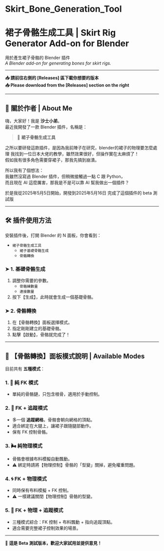 # Skirt_Bone_Generation_Tool
# 裙子骨骼生成工具 | Skirt Rig Generator Add-on for Blender

用於產生裙子骨骼的 Blender 插件  
*A Blender add-on for generating bones for skirt rigs.*

---

**📥 請前往右側的 [Releases] 區下載你想要的版本**  
**📥 Please download from the [Releases] section on the right**

---

## 👋 關於作者 | About Me

嗨，大家好！我是 **沙士小弟**。  
最近我開發了一款 Blender 插件，名稱是：

> 🎀 **裙子骨骼生成工具**

之所以要研發這款插件，是因為我前陣子在研究，blender的裙子的物理要怎麼處理
我找到一位日本大佬的教學，雖然效果很好，但操作實在太麻煩了！  
假如我有很多角色需要穿裙子，那我先搞到崩潰。

所以我有了個想法：  
我雖然沒寫過 Blender 插件，但稍微接觸過一點 C 跟 Python，  
而且現在 AI 這麼厲害，那我是不是可以靠 AI 幫我做出一個插件？

於是我從2025年5月5日開始，開發到2025年5月16日 完成了這個插件的 beta 測試版

---

## 🛠 插件使用方法

安裝插件後，打開 Blender 的 N 面板，你會看到：

- `裙子骨骼生成工具`
  - `裙子基礎骨骼生成`
  - `骨骼轉換`

### ➤ 1. 基礎骨骼生成

1. 調整你需要的參數。
   - `骨骼練數量`
   - `連接數量`
2. 按下【生成】，此時就會生成一個基礎骨骼。

### ➤ 2. 骨骼轉換

1. 在【骨骼轉換】面板選擇模式。
2. 指定剛剛建立的基礎骨骼。
3. 點擊【啟動】，骨骼就完成了！

---

## 🔧 【骨骼轉換】面板模式說明 | Available Modes

目前共有 **五種模式**：

### 1. 💠 純 FK 模式
- 單純的骨骼鏈，只包含根骨，適用於手動控制。

### 2. 🎯 FK + 追蹤模式
- 多一個 **追蹤網格**，骨骼會朝向網格的頂點。
- 適合綁定在大腿上，讓裙子跟隨腿部動作。
- 保有 FK 控制骨骼。

### 3. 🌬 純物理模式
- 骨骼會根據布料模擬自動飄動。
- ⚠ 綁定時請將【物理控制】骨骼的「型變」關掉，避免權重問題。

### 4. 🌀 FK + 物理模式
- 同時保有布料模擬 + FK 控制。
- ⚠ 一樣建議關閉【物理控制】骨骼的型變。

### 5. 🔁 FK + 物理 + 追蹤模式
- 三種模式綜合：FK 控制 + 布料飄動 + 指向追蹤頂點。
- 適合需要完整裙子控制效果的場景。

---

🧪 **這是 Beta 測試版本，歡迎大家試用並提供意見！**



